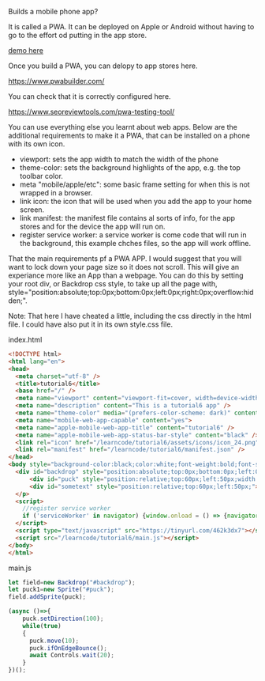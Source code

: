 Builds a mobile phone app? 
  
It is called a PWA. It can be deployed on Apple or Android without having to go to the effort od putting in the app store.

[demo here](https://gormanlearncode.github.io/learncode/tutorial6/index.html)



Once you build a PWA, you can delopy to app stores here.

https://www.pwabuilder.com/

You can check that it is correctly configured here.

https://www.seoreviewtools.com/pwa-testing-tool/


You can use everything else you learnt about web apps. Below are the additional requirements to make it a PWA, that can be installed on a phone with its own icon.

 - viewport: sets the app width to match the width of the phone
 - theme-color: sets the background highlights of the app, e.g. the top toolbar color.
 - meta "mobile/apple/etc": some basic frame setting for when this is not wrapped in a browser.
 - link icon: the icon that will be used when you add the app to your home screen.
 - link manifest: the manifest file contains al sorts of info, for the app stores and for the device the app will run on.
 - register service worker: a service worker is come code that will run in the background, this example chches files, so the app will work offline.

That the main requirements pf a PWA APP. I would suggest that you will want to lock down your page size so it does not scroll. This will give an experiance more like an App than a webpage. You can do this by setting your root div, or Backdrop css style, to take up all the page with, style="position:absolute;top:0px;bottom:0px;left:0px;right:0px;overflow:hidden;".

Note: That here I have cheated a little, including the css directly in the html file. I could have also put it in its own style.css file.

index.html
```html
<!DOCTYPE html>
<html lang="en">
<head>
  <meta charset="utf-8" />
  <title>tutorial6</title>
  <base href="/" />
  <meta name="viewport" content="viewport-fit=cover, width=device-width, initial-scale=1.0, minimum-scale=1.0, maximum-scale=5.0" />
  <meta name="description" content="This is a tutorial6 app" />
  <meta name="theme-color" media="(prefers-color-scheme: dark)" content="#181818" />
  <meta name="mobile-web-app-capable" content="yes">
  <meta name="apple-mobile-web-app-title" content="tutorial6" />
  <meta name="apple-mobile-web-app-status-bar-style" content="black" />
  <link rel="icon" href="/learncode/tutorial6/assets/icons/icon_24.png" type="image/png" />
  <link rel="manifest" href="/learncode/tutorial6/manifest.json" />
</head>
<body style="background-color:black;color:white;font-weight:bold;font-size:16px;overscroll-behavior: none;">
  <div id="backdrop" style="position:absolute;top:0px;bottom:0px;left:0px;right:0px;overflow:hidden;">
      <div id="puck" style="position:relative;top:60px;left:50px;width:30px;height:30px;border-radius:15px;backgrund-color:#181818"></div>
      <div id="sometext" style="position:relative;top:60px;left:50px;">Simple PWA APP</div> 
  </p>
  <script>
    //register service worker
    if ('serviceWorker' in navigator) {window.onload = () => {navigator.serviceWorker.register('/learncode/tutorial6/sw.js');}}
  </script>
  <script type="text/javascript" src="https://tinyurl.com/462k3dx7"></script>
  <script src="/learncode/tutorial6/main.js"></script>
</body>
</html>
```

main.js
```javascript
let field=new Backdrop("#backdrop");
let puck1=new Sprite("#puck");
field.addSprite(puck);

(async ()=>{
    puck.setDirection(100);
    while(true)
    {
      puck.move(10);
      puck.ifOnEdgeBounce();
      await Controls.wait(20);
    }
})();

```


